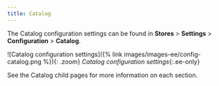 ```yaml
---
title: Catalog
---
```


The Catalog configuration settings can be found in **Stores** > **Settings** > **Configuration** > **Catalog**.

![Catalog configuration settings]({% link images/images-ee/config-catalog.png %}){: .zoom}
_Catalog configuration settings_{:.ee-only}

See the Catalog child pages for more information on each section.
